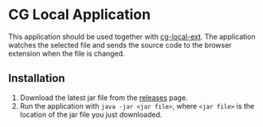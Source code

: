 # CG Local Application

This application should be used together with [cg-local-ext](https://github.com/jmerle/cg-local-ext). The application watches the selected file and sends the source code to the browser extension when the file is changed.

## Installation
1. Download the latest jar file from the [releases](https://github.com/jmerle/cg-local-app/releases) page.
2. Run the application with `java -jar <jar file>`, where `<jar file>` is the location of the jar file you just downloaded.
